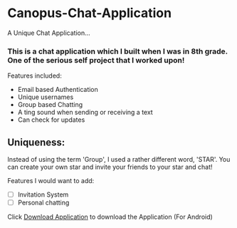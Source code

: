 # Canopus-Chat-Application
A Unique Chat Application...

### This is a chat application which I built when I was in 8th grade. One of the serious self project that I worked upon!

Features included:
+ Email based Authentication
+ Unique usernames
+ Group based Chatting
+ A ting sound when sending or receiving a text
+ Can check for updates

## Uniqueness:
Instead of using the term 'Group', I used a rather different word, 'STAR'. You can create your own star and invite your friends to your star and chat!

Features I would want to add:
- [ ] Invitation System
- [ ] Personal chatting

Click [Download Application](https://drive.google.com/file/d/1mBHLM-XQHEAOvylyZmNKHr3wigwq3qGU/view?usp=sharing) to download the Application (For Android)
